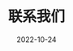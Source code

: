---
title: 联系我们
date: 2022-10-24
type: landing

sections:
  - block: contact
    content:
      title: 联系方式
      text: |-
        欢迎联系我们进行学术交流与合作。
      email: test@example.org
      phone: 888 888 88 88
      address:
        street: 某某路XXX号
        city: 某某市
        region: 某某省
        postcode: '000000'
        country: 中国
        country_code: CN
      coordinates:
        latitude: '37.4275'
        longitude: '-122.1697'
      directions: 进入大楼后到XXX层XXX室
      office_hours:
        - '周一至周五 9:00 至 17:00'
      appointment_url: 'https://calendly.com'
      contact_links:
        - icon: comments
          icon_pack: fas
          name: 在线讨论
          link: 'https://discourse.gohugo.io'
    
    design:
      columns: '1'
---